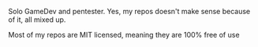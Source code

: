 Solo GameDev and pentester. Yes, my repos doesn't make sense because of it, all mixed up.

Most of my repos are MIT licensed, meaning they are 100% free of use
